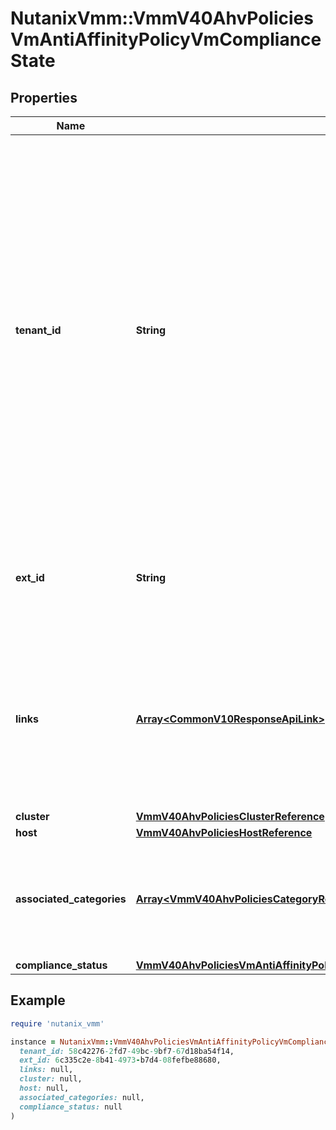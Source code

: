 # NutanixVmm::VmmV40AhvPoliciesVmAntiAffinityPolicyVmComplianceState

## Properties

| Name | Type | Description | Notes |
| ---- | ---- | ----------- | ----- |
| **tenant_id** | **String** | A globally unique identifier that represents the tenant that owns this entity. The system automatically assigns it, and it and is immutable from an API consumer perspective (some use cases may cause this Id to change - For instance, a use case may require the transfer of ownership of the entity, but these cases are handled automatically on the server).  | [optional][readonly] |
| **ext_id** | **String** | A globally unique identifier of an instance that is suitable for external consumption.  | [optional][readonly] |
| **links** | [**Array&lt;CommonV10ResponseApiLink&gt;**](CommonV10ResponseApiLink.md) | A HATEOAS style link for the response.  Each link contains a user-friendly name identifying the link and an address for retrieving the particular resource.  | [optional][readonly] |
| **cluster** | [**VmmV40AhvPoliciesClusterReference**](VmmV40AhvPoliciesClusterReference.md) |  | [optional] |
| **host** | [**VmmV40AhvPoliciesHostReference**](VmmV40AhvPoliciesHostReference.md) |  | [optional] |
| **associated_categories** | [**Array&lt;VmmV40AhvPoliciesCategoryReference&gt;**](VmmV40AhvPoliciesCategoryReference.md) | List of categories through which the VM is associated to the VM-VM anti-affinity policy. | [optional][readonly] |
| **compliance_status** | [**VmmV40AhvPoliciesVmAntiAffinityPolicyVmComplianceStateAllOfComplianceStatus**](VmmV40AhvPoliciesVmAntiAffinityPolicyVmComplianceStateAllOfComplianceStatus.md) |  | [optional] |

## Example

```ruby
require 'nutanix_vmm'

instance = NutanixVmm::VmmV40AhvPoliciesVmAntiAffinityPolicyVmComplianceState.new(
  tenant_id: 58c42276-2fd7-49bc-9bf7-67d18ba54f14,
  ext_id: 6c335c2e-8b41-4973-b7d4-08fefbe88680,
  links: null,
  cluster: null,
  host: null,
  associated_categories: null,
  compliance_status: null
)
```

